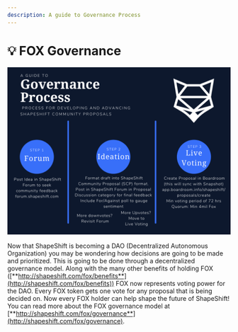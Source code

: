 ```yaml
---
description: A guide to Governance Process
---
```


# 💡 FOX Governance

![A graphic description of different steps](../../.gitbook/assets/govProcess1.png)

Now that ShapeShift is becoming a DAO (Decentralized Autonomous Organization) you may be wondering how decisions are going to be made and prioritized. This is going to be done through a decentralized governance model. Along with the many other benefits of holding FOX ([**http://shapeshift.com/fox/benefits**](http://shapeshift.com/fox/benefits)) FOX now represents voting power for the DAO. Every FOX token gets one vote for any proposal that is being decided on. Now every FOX holder can help shape the future of ShapeShift! You can read more about the FOX governance model at [**http://shapeshift.com/fox/governance**](http://shapeshift.com/fox/governance).
